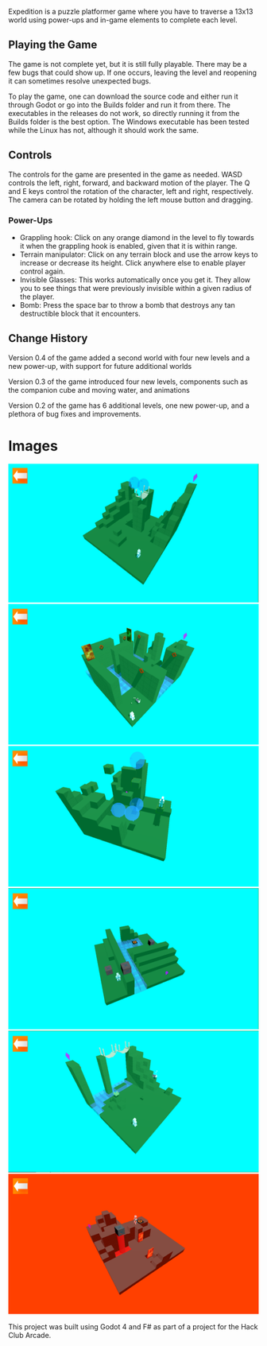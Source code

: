 Expedition is a puzzle platformer game where you have to traverse a 13x13 world using power-ups and in-game elements to complete each level.

## Playing the Game
The game is not complete yet, but it is still fully playable. There may be a few bugs that could show up. If one occurs, leaving the level and reopening it can sometimes resolve unexpected bugs.

To play the game, one can download the source code and either run it through Godot or go into the Builds folder and run it from there. The executables in the releases do not work, so directly running it from the Builds folder is the best option. The Windows executable has been tested while the Linux has not, although it should work the same.

## Controls
The controls for the game are presented in the game as needed. WASD controls the left, right, forward, and backward motion of the player. The Q and E keys control the rotation of the character, left and right, respectively. The camera can be rotated by holding the left mouse button and dragging.

### Power-Ups
- Grappling hook: Click on any orange diamond in the level to fly towards it when the grappling hook is enabled, given that it is within range. 
- Terrain manipulator: Click on any terrain block and use the arrow keys to increase or decrease its height. Click anywhere else to enable player control again.
- Invisible Glasses: This works automatically once you get it. They allow you to see things that were previously invisible within a given radius of the player.
- Bomb: Press the space bar to throw a bomb that destroys any tan destructible block that it encounters.

## Change History
Version 0.4 of the game added a second world with four new levels and a new power-up, with support for future additional worlds

Version 0.3 of the game introduced four new levels, components such as the companion cube and moving water, and animations

Version 0.2 of the game has 6 additional levels, one new power-up, and a plethora of bug fixes and improvements.

# Images
![Image 1](Assets/Readme%20Images/Expedition1.PNG)
![Image 2](Assets/Readme%20Images/Expedition2.PNG)
![Image 3](Assets/Readme%20Images/Expedition3.PNG)
![Image 4](Assets/Readme%20Images/Expedition4.PNG)
![Image 5](Assets/Readme%20Images/Expedition5.PNG)
![Image 6](Assets/Readme%20Images/Expedition6.PNG)


This project was built using Godot 4 and F# as part of a project for the Hack Club Arcade.
